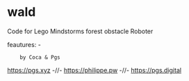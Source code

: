 # wald

Code for Lego Mindstorms forest obstacle Roboter

feautures:
    -
    
        by Coca & Pgs 

https://pgs.xyz -//- https://philippe.pw -//- https://pgs.digital

